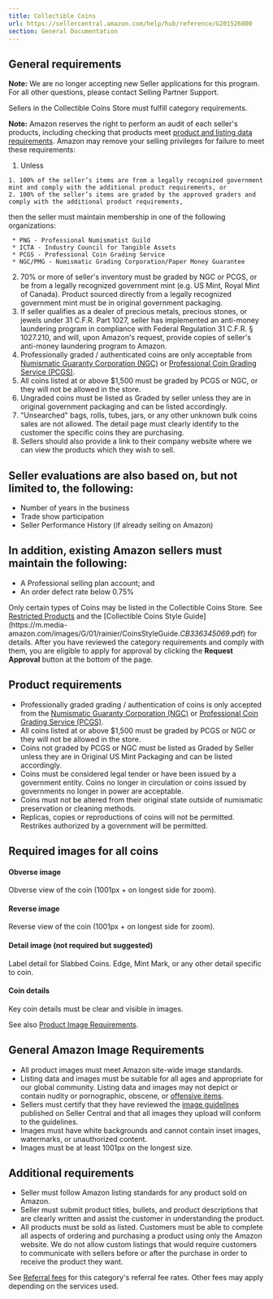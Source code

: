 ```yaml
---
title: Collectible Coins
url: https://sellercentral.amazon.com/help/hub/reference/G201526800
section: General Documentation
---
```


## General requirements

**Note:** We are no longer accepting new Seller applications for this program.
For all other questions, please contact Selling Partner Support.

Sellers in the Collectible Coins Store must fulfill category requirements.

**Note:** Amazon reserves the right to perform an audit of each seller's
products, including checking that products meet [product and listing data
requirements](/gp/help/201279060). Amazon may remove your selling privileges
for failure to meet these requirements:

  

  1. Unless   

    1. 100% of the seller’s items are from a legally recognized government mint and comply with the additional product requirements, or
    2. 100% of the seller’s items are graded by the approved graders and comply with the additional product requirements,

then the seller must maintain membership in one of the following
organizations:

     * PNG - Professional Numismatist Guild
     * ICTA - Industry Council for Tangible Assets
     * PCGS - Professional Coin Grading Service
     * NGC/PMG - Numismatic Grading Corporation/Paper Money Guarantee
  2. 70% or more of seller's inventory must be graded by NGC or PCGS, or be from a legally recognized government mint (e.g. US Mint, Royal Mint of Canada). Product sourced directly from a legally recognized government mint must be in original government packaging.
  3. If seller qualifies as a dealer of precious metals, precious stones, or jewels under 31 C.F.R. Part 1027, seller has implemented an anti-money laundering program in compliance with Federal Regulation 31 C.F.R. § 1027.210, and will, upon Amazon's request, provide copies of seller's anti-money laundering program to Amazon.
  4. Professionally graded / authenticated coins are only acceptable from [Numismatic Guaranty Corporation (NGC)](https://en.wikipedia.org/wiki/Numismatic_Guaranty_Corporation) or [Professional Coin Grading Service (PCGS)](https://en.wikipedia.org/wiki/Professional_Coin_Grading_Service).
  5. All coins listed at or above $1,500 must be graded by PCGS or NGC, or they will not be allowed in the store.
  6. Ungraded coins must be listed as Graded by seller unless they are in original government packaging and can be listed accordingly.
  7. "Unsearched" bags, rolls, tubes, jars, or any other unknown bulk coins sales are not allowed. The detail page must clearly identify to the customer the specific coins they are purchasing.
  8. Sellers should also provide a link to their company website where we can view the products which they wish to sell.

##  Seller evaluations are also based on, but not limited to, the following:

  * Number of years in the business
  * Trade show participation
  * Seller Performance History (if already selling on Amazon)

## In addition, existing Amazon sellers must maintain the following:

  * A Professional selling plan account; and
  * An order defect rate below 0.75%

Only certain types of Coins may be listed in the Collectible Coins Store. See
[Restricted Products](/gp/help/200164330) and the [Collectible Coins Style
Guide](https://m.media-
amazon.com/images/G/01/rainier/CoinsStyleGuide._CB336345069_.pdf) for details.
After you have reviewed the category requirements and comply with them, you
are eligible to apply for approval by clicking the **Request Approval** button
at the bottom of the page.

## Product requirements

  * Professionally graded grading / authentication of coins is only accepted from the [Numismatic Guaranty Corporation (NGC)](https://en.wikipedia.org/wiki/Numismatic_Guaranty_Corporation) or [Professional Coin Grading Service (PCGS)](https://en.wikipedia.org/wiki/Professional_Coin_Grading_Service).
  * All coins listed at or above $1,500 must be graded by PCGS or NGC or they will not be allowed in the store.
  * Coins not graded by PCGS or NGC must be listed as Graded by Seller unless they are in Original US Mint Packaging and can be listed accordingly.
  * Coins must be considered legal tender or have been issued by a government entity. Coins no longer in circulation or coins issued by governments no longer in power are acceptable.
  * Coins must not be altered from their original state outside of numismatic preservation or cleaning methods.
  * Replicas, copies or reproductions of coins will not be permitted. Restrikes authorized by a government will be permitted.

## Required images for all coins

#### Obverse image

Obverse view of the coin (1001px + on longest side for zoom).

#### Reverse image

Reverse view of the coin (1001px + on longest side for zoom).

#### Detail image (not required but suggested)

Label detail for Slabbed Coins. Edge, Mint Mark, or any other detail specific
to coin.

#### Coin details

Key coin details must be clear and visible in images.

See also [Product Image Requirements](/gp/help/1881).

## General Amazon Image Requirements

  * All product images must meet Amazon site-wide image standards.
  * Listing data and images must be suitable for all ages and appropriate for our global community. Listing data and images may not depict or contain nudity or pornographic, obscene, or [offensive items](/gp/help/200164670).
  * Sellers must certify that they have reviewed the [image guidelines](/gp/help/16881) published on Seller Central and that all images they upload will conform to the guidelines.
  * Images must have white backgrounds and cannot contain inset images, watermarks, or unauthorized content.
  * Images must be at least 1001px on the longest size.

## Additional requirements

  * Seller must follow Amazon listing standards for any product sold on Amazon.
  * Seller must submit product titles, bullets, and product descriptions that are clearly written and assist the customer in understanding the product.
  * All products must be sold as listed. Customers must be able to complete all aspects of ordering and purchasing a product using only the Amazon website. We do not allow custom listings that would require customers to communicate with sellers before or after the purchase in order to receive the product they want.

See [Referral fees](/gp/help/GTG4BAWSY39Z98Z3) for this category's referral
fee rates. Other fees may apply depending on the services used.

